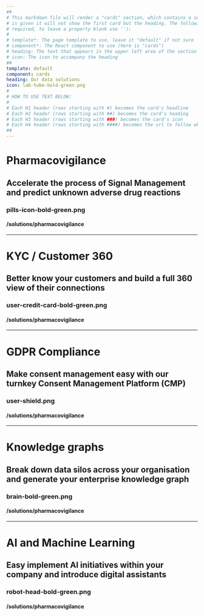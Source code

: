 ```yaml
---
##
# This markdown file will render a "cards" section, which contains a series of cards (3 for each row). If a heading 
# is given it will not show the first card but the heading. The following properties may be set (properties with * are 
# required, to leave a property blank use ''):
#
# template*: The page template to use, leave it "default" if not sure
# component*: The React component to use (here is "cards")
# heading: The text that appears in the upper left area of the section
# icon: The icon to accompany the heading
##
template: default
component: cards
heading: Our data solutions
icon: lab-tube-bold-green.png
#
# HOW TO USE TEXT BELOW:
#
# Each H1 header (rows starting with #) becomes the card's headline
# Each H2 header (rows starting with ##) becomes the card's heading
# Each H3 header (rows starting with ###) becomes the card's icon
# Each H4 header (rows starting with ####) becomes the url to follow when clicking on a card
##
---
```


# Pharmacovigilance
## Accelerate the process of Signal Management and predict unknown adverse drug reactions
### pills-icon-bold-green.png
#### /solutions/pharmacovigilance

---

# KYC / Customer 360
## Better know your customers and build a full 360 view of their connections
### user-credit-card-bold-green.png
#### /solutions/pharmacovigilance

---

# GDPR Compliance
## Make consent management easy with our turnkey Consent Management Platform (CMP)
### user-shield.png
#### /solutions/pharmacovigilance

---

# Knowledge graphs 
## Break down data silos across your organisation and generate your enterprise knowledge graph
### brain-bold-green.png
#### /solutions/pharmacovigilance

---

# AI and Machine Learning 
## Easy implement AI initiatives within your company and introduce digital assistants
### robot-head-bold-green.png
#### /solutions/pharmacovigilance
